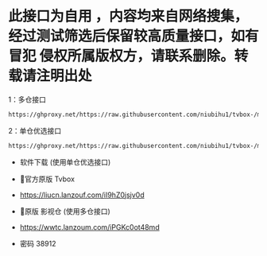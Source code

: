 # 此接口为自用 ，内容均来自网络搜集，经过测试筛选后保留较高质量接口，如有冒犯 侵权所属版权方，请联系删除。转载请注明出处

1：多仓接口
````bash
https://ghproxy.net/https://raw.githubusercontent.com/niubihu1/tvbox-/main/tv8.json
````

2：单仓优选接口
````bash
https://ghproxy.net/https://raw.githubusercontent.com/niubihu1/tvbox-/main/1.json
````


-  软件下载 (使用单仓优选接口)
- 🔰官方原版 Tvbox
- https://liucn.lanzouf.com/iI9hZ0jsjv0d

- 🔰原版 影视仓 (使用多仓接口)
- https://wwtc.lanzoum.com/iPGKc0ot48md
- 密码 38912
